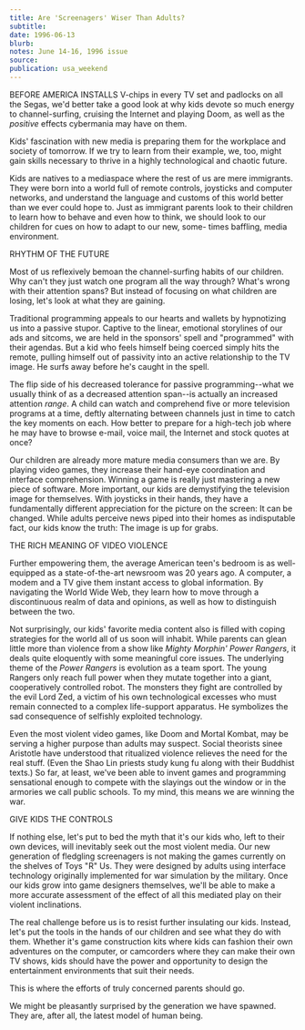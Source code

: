 ```yaml
---
title: Are 'Screenagers' Wiser Than Adults?
subtitle:
date: 1996-06-13
blurb:
notes: June 14-16, 1996 issue
source:
publication: usa_weekend
---
```


BEFORE AMERICA INSTALLS V-chips in every TV set and padlocks on all the Segas, we'd better take a good look at why kids devote so much energy to channel-surfing, cruising the Internet and playing Doom, as well as the _positive_ effects cybermania may have on them.

Kids' fascination with new media is preparing them for the workplace and society of tomorrow. If we try to learn from their example, we, too, might gain skills necessary to thrive in a highly technological and chaotic future.

Kids are natives to a mediaspace where the rest of us are mere immigrants. They were born into a world full of remote controls, joysticks and computer networks, and understand the language and customs of this world better than we ever could hope to. Just as immigrant parents look to their children to learn how to behave and even how to think, we should look to our children for cues on how to adapt to our new, some- times baffling, media environment.

RHYTHM OF THE FUTURE

Most of us reflexively bemoan the channel-surfing habits of our children. Why can't they just watch one program all the way through? What's wrong with their attention spans? But instead of focusing on what children are losing, let's look at what they are gaining.

Traditional programming appeals to our hearts and wallets by hypnotizing us into a passive stupor. Captive to the linear, emotional storylines of our ads and sitcoms, we are held in the sponsors' spell and "programmed" with their agendas. But a kid who feels himself being coerced simply hits the remote, pulling himself out of passivity into an active relationship to the TV image. He surfs away before he's caught in the spell.

The flip side of his decreased tolerance for passive programming--what we usually think of as a decreased attention span--is actually an increased attention _range_. A child can watch and comprehend five or more television programs at a time, deftly alternating between channels just in time to catch the key moments on each. How better to prepare for a high-tech job where he may have to browse e-mail, voice mail, the Internet and stock quotes at once?

Our children are already more mature media consumers than we are. By playing video games, they increase their hand-eye coordination and interface comprehension. Winning a game is really just mastering a new piece of software. More important, our kids are demystifying the television image for themselves. With joysticks in their hands, they have a fundamentally different appreciation for the picture on the screen: It can be changed. While adults perceive news piped into their homes as indisputable fact, our kids know the truth: The image is up for grabs.

THE RICH MEANING OF VIDEO VIOLENCE

Further empowering them, the average American teen's bedroom is as well-equipped as a state-of-the-art newsroom was 20 years ago. A computer, a modem and a TV give them instant access to global information. By navigating the World Wide Web, they learn how to move through a discontinuous realm of data and opinions, as well as how to distinguish between the two.

Not surprisingly, our kids' favorite media content also is filled with coping strategies for the world all of us soon will inhabit. While parents can glean little more than violence from a show like _Mighty Morphin' Power Rangers_, it deals quite eloquently with some meaningful core issues. The underlying theme of the _Power Rangers_ is evolution as a team sport. The young Rangers only reach full power when they mutate together into a giant, cooperatively controlled robot. The monsters they fight are controlled by the evil Lord Zed, a victim of his own technological excesses who must remain connected to a complex life-support apparatus. He symbolizes the sad consequence of selfishly exploited technology.

Even the most violent video games, like Doom and Mortal Kombat, may be serving a higher purpose than adults may suspect. Social theorists sinee Aristotle have understood that ritualized violence relieves the need for the real stuff. (Even the Shao Lin priests study kung fu along with their Buddhist texts.) So far, at least, we've been able to invent games and programming sensational enough to compete with the slayings out the window or in the armories we call public schools. To my mind, this means we are winning the war.

GIVE KIDS THE CONTROLS

If nothing else, let's put to bed the myth that it's our kids who, left to their own devices, will inevitably seek out the most violent media. Our new generation of fledgling screenagers is not making the games currently on the shelves of Toys "R" Us. They were designed by adults using interface technology originally implemented for war simulation by the military. Once our kids grow into game designers themselves, we'll be able to make a more accurate assessment of the effect of all this mediated play on their violent inclinations.

The real challenge before us is to resist further insulating our kids. Instead, let's put the tools in the hands of our children and see what they do with them. Whether it's game construction kits where kids can fashion their own adventures on the computer, or camcorders where they can make their own TV shows, kids should have the power and opportunity to design the entertainment environments that suit their needs.

This is where the efforts of truly concerned parents should go.

We might be pleasantly surprised by the generation we have spawned. They are, after all, the latest model of human being.
